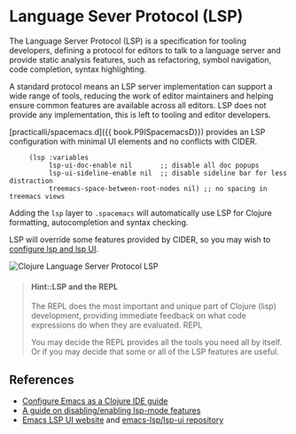 # Language Sever Protocol (LSP)
The Language Server Protocol (LSP) is a specification for tooling developers, defining a protocol for editors to talk to a language server and provide static analysis features, such as refactoring, symbol navigation, code completion, syntax highlighting.

A standard protocol means an LSP server implementation can support a wide range of tools, reducing the work of editor maintainers and helping ensure common features are available across all editors. LSP does not provide any implementation, this is left to tooling and editor developers.

[practicalli/spacemacs.d]({{ book.P9ISpacemacsD}}) provides an LSP configuration with minimal UI elements and no conflicts with CIDER.

```elisp
     (lsp :variables
          lsp-ui-doc-enable nil       ;; disable all doc popups
          lsp-ui-sideline-enable nil  ;; disable sideline bar for less distraction
          treemacs-space-between-root-nodes nil) ;; no spacing in treemacs views
```

Adding the `lsp` layer to `.spacemacs` will automatically use LSP for Clojure formatting, autocompletion and syntax checking.

LSP will override some features provided by CIDER, so you may wish to [configure lsp and lsp UI](configure-lsp-and-cider.md).

![Clojure Language Server Protocol LSP](https://raw.githubusercontent.com/practicalli/graphic-design/live/clojure/clojure-language-server.png)

> #### Hint::LSP and the REPL
> The REPL does the most important and unique part of Clojure (lisp) development, providing immediate feedback on what code expressions do when they are evaluated.  REPL
>
> You may decide the REPL provides all the tools you need all by itself.  Or if you may decide that some or all of the LSP features are useful.


## References

* [Configure Emacs as a Clojure IDE guide](https://emacs-lsp.github.io/lsp-mode/tutorials/clojure-guide/)
* [A guide on disabling/enabling lsp-mode features](https://emacs-lsp.github.io/lsp-mode/tutorials/how-to-turn-off/)
* [Emacs LSP UI website](https://emacs-lsp.github.io/lsp-ui/) and [emacs-lsp/lsp-ui repository](https://github.com/emacs-lsp/lsp-ui)
